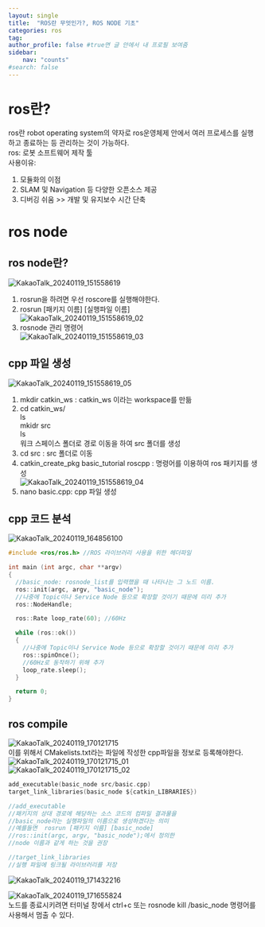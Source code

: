 ```yaml
---
layout: single
title:  "ROS란 무엇인가?, ROS NODE 기초"
categories: ros
tag: 
author_profile: false #true면 글 안에서 내 프로필 보여줌
sidebar:
    nav: "counts"
#search: false
---
```


# ros란?

ros란 robot operating system의 약자로 ros운영체제 안에서 여러 프로세스를 실행하고 종료하는 등 관리하는 것이 가능하다.   
ros: 로봇 소프트웨어 제작 툴   
사용이유:   
1. 모듈화의 이점   
2. SLAM 및 Navigation 등 다양한 오픈소스 제공   
3. 디버깅 쉬움 >> 개발 및 유지보수 시간 단축   

# ros node

## ros node란?
![KakaoTalk_20240119_151558619](https://github.com/jwjungwoo/jwjungwoo.github.io/assets/140131247/6d796cb6-3fb3-4b12-99db-1c2ce41d24d3)   
   
1. rosrun을 하려면 우선 roscore를 실행해야한다.   
2. rosrun [패키지 이름] [실행파일 이름]   
![KakaoTalk_20240119_151558619_02](https://github.com/jwjungwoo/jwjungwoo.github.io/assets/140131247/ef6c1b36-2966-47c4-a13e-14344e128d0f)   
3. rosnode 관리 명령어   
 ![KakaoTalk_20240119_151558619_03](https://github.com/jwjungwoo/jwjungwoo.github.io/assets/140131247/58269cfd-b69f-4812-a788-d4c8c79aeaf4)   

## cpp 파일 생성
![KakaoTalk_20240119_151558619_05](https://github.com/jwjungwoo/jwjungwoo.github.io/assets/140131247/6642cd59-c9be-4cd3-9130-fdd8cab0d138)   
   
1. mkdir catkin_ws : catkin_ws 이라는 workspace를 만듦   
2. cd catkin_ws/   
   ls   
   mkidr src   
   ls   
   워크 스페이스 폴더로 경로 이동을 하여 src 폴더를 생성   
3. cd src : src 폴더로 이동   
4. catkin_create_pkg basic_tutorial roscpp : 명령어를 이용하여 ros 패키지를 생성   
![KakaoTalk_20240119_151558619_04](https://github.com/jwjungwoo/jwjungwoo.github.io/assets/140131247/042b98be-e361-43d4-8539-32deaba3835d)   
5. nano basic.cpp: cpp 파일 생성   

## cpp 코드 분석
![KakaoTalk_20240119_164856100](https://github.com/jwjungwoo/jwjungwoo.github.io/assets/140131247/95872b2d-e807-4206-95d1-aef046f7cce6)   
```c
#include <ros/ros.h> //ROS 라이브러리 사용을 위한 헤더파일

int main (int argc, char **argv)
{
  //basic_node: rosnode_list를 입력했을 때 나타나는 그 노드 이름.
  ros::init(argc, argv, "basic_node");
  //나중에 Topic이나 Service Node 등으로 확장할 것이기 때문에 미리 추가
  ros::NodeHandle;

  ros::Rate loop_rate(60); //60Hz

  while (ros::ok())
  {
    //나중에 Topic이나 Service Node 등으로 확장할 것이기 때문에 미리 추가
    ros::spinOnce();
    //60Hz로 동작하기 위해 추가
    loop_rate.sleep();
  }

  return 0;
}
```

## ros compile
![KakaoTalk_20240119_170121715](https://github.com/jwjungwoo/jwjungwoo.github.io/assets/140131247/8f232c1f-ca9f-4612-9f8c-2978f1ab936f)   
이를 위해서 CMakelists.txt라는 파일에 작성한 cpp파일을 정보로 등록해야한다.   
![KakaoTalk_20240119_170121715_01](https://github.com/jwjungwoo/jwjungwoo.github.io/assets/140131247/d1575076-f0a0-4cd3-97ea-0819074cf544)   
![KakaoTalk_20240119_170121715_02](https://github.com/jwjungwoo/jwjungwoo.github.io/assets/140131247/919c021e-3e0a-4576-bbf2-00acede8df51)   

```c
add_executable(basic_node src/basic.cpp)
target_link_libraries(basic_node ${catkin_LIBRARIES})

//add_executable
//패키지의 상대 경로에 해당하는 소스 코드의 컴파일 결과물을
//basic_node라는 실행파일의 이름으로 생성하겠다는 의미
//예를들면  rosrun [패키지 이름] [basic_node]
//ros::init(argc, argv, "basic_node");에서 정의한
//node 이름과 같게 하는 것을 권장

//target_link_libraries
//실행 파일에 링크될 라이브러리를 저장
```
![KakaoTalk_20240119_171432216](https://github.com/jwjungwoo/jwjungwoo.github.io/assets/140131247/89961bc9-246b-4aaa-b93f-36f28b4e8105)   

![KakaoTalk_20240119_171655824](https://github.com/jwjungwoo/jwjungwoo.github.io/assets/140131247/e0ce80b2-0fe6-449b-b292-b73722fbafb1)   
노드를 종료시키려면 터미널 창에서 ctrl+c 또는 rosnode kill /basic_node 명령어를 사용해서 멈출 수 있다.   
